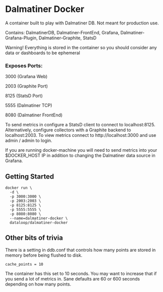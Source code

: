 # Dalmatiner Docker

A container built to play with Dalmatiner DB. Not meant for production use.

Contains: DalmatinerDB, Dalmatiner-FrontEnd, Grafana, Dalmatiner-Grafana-Plugin, Dalmatiner-Graphite, StatsD

Warning! Everything is stored in the container so you should consider any data or dashboards to be ephemeral

### Exposes Ports:

3000  (Grafana Web)

2003  (Graphite Port)

8125  (StatsD Port)

5555  (Dalmatiner TCP)

8080  (Dalmatiner FrontEnd)

To send metrics in configure a StatsD client to connect to localhost:8125. Alternatively, configure collectors with a
Graphite backend to localhost:2003. To view metrics connect to http://localhost:3000 and use admin / admin to login.

If you are running docker-machine you will need to send metrics into your $DOCKER_HOST IP in addition to changing the
Dalmatiner data source in Grafana.

## Getting Started

```
docker run \
  -d \
  -p 3000:3000 \
  -p 2003:2003 \
  -p 8125:8125 \
  -p 5555:5555 \
  -p 8080:8080 \
  --name=dalmatiner-docker \
  dataloop/dalmatiner-docker
```

## Other bits of trivia

There is a setting in ddb.conf that controls how many points are stored in memory before being flushed to disk.

```
cache_points = 10
```

The container has this set to 10 seconds. You may want to increase that if you send a lot of metrics in. Sane defaults are 60 or 600
seconds depending on how many points.

